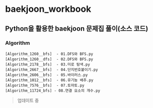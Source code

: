 # baekjoon_workbook
## Python을 활용한 baekjoon 문제집 풀이(소스 코드)

### Algorithm
```
[Algorithm_1260__bfs]  - 01.DFS와 BFS.py
[Algorithm_1260__dfs]  - 02.DFS와 BFS.py
[Algorithm_2178__bfs]  - 03.미로 탐색.py
[Algorithm_2667__bfs]  - 04.단지번호붙이기.py
[Algorithm_2606__bfs]  - 05.바이러스.py
[Algorithm_1012__bfs]  - 06.유기농 배추.py
[Algorithm_7576__bfs]  - 07.토마토.py
[Algorithm_11724_bfs] - 08.연결 요소의 개수.py
```

> 업데이트 중
